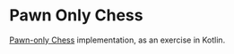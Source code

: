 # Pawn Only Chess
[Pawn-only Chess](https://www.chessvariants.com/diffsetup.dir/pawnsonly.html) implementation, as an exercise in Kotlin.
